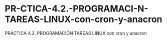 # PR-CTICA-4.2.-PROGRAMACI-N-TAREAS-LINUX-con-cron-y-anacron
PRÁCTICA 4.2. PROGRAMACIÓN TAREAS LINUX con cron y anacron
